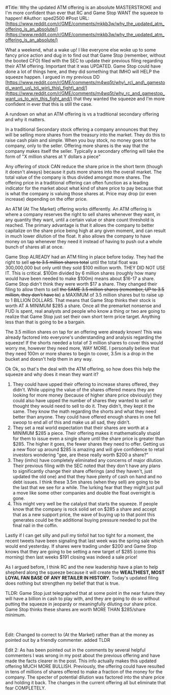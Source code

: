 #Title: Why the updated ATM offering is an absolute MASTERSTROKE and I'm more confident than ever that RC and Game Stop WANT the squeeze to happen!
#Author: sped2500
#Post URL: [https://www.reddit.com/r/GME/comments/mkkb3w/why_the_updated_atm_offering_is_an_absolute/](https://www.reddit.com/r/GME/comments/mkkb3w/why_the_updated_atm_offering_is_an_absolute/)


What a weekend, what a wake up!  I like everyone else woke up to some fancy price action and dug in to find out that Game Stop (remember, without the booted CFO) filed with the SEC to update their previous filing regarding their ATM offering.  Important that it was UPDATED.  Game Stop could have done a lot of things here, and they did something that IMHO will HELP the squeeze happen.  I argued in my previous DD [https://www.reddit.com/r/GME/comments/m4wq5t/why\_rc\_and\_gamestop\_want\_us\_to\_win\_this\_fight\_and/](https://www.reddit.com/r/GME/comments/m4wq5t/why_rc_and_gamestop_want_us_to_win_this_fight_and/) that they wanted the squeeze and I'm more confident in ever that this is still the case.

A rundown on what an ATM offering is vs a traditional secondary offering and why it matters.

In a traditional Secondary stock offering a company announces that they will be selling more shares from the treasury into the market.  They do this to raise cash plain and simple.  When you buy stock, no money goes tot he company, only to the seller.  Offering more shares is the way that the company makes itself the seller.  Typically a secondary offering will take the form of "X million shares at Y dollars a piece"

Any offering of stock CAN reduce the share price in the short term (though it doesn't always) because it puts more shares into the overall market.  The total value of the company is thus divided amongst more shares.  The offering price in a traditional offering can often function as a leading indicator for the market about what kind of share price to pay because that is what the company is valuing those shares at.  Price may drop (or even increase) depending on the offer price.

An ATM (At The Market) offering works differently.  An ATM offering is where a company reserves the right to sell shares whenever they want, in any quantity they want, until a certain value or share count threshold is reached.  The primary advantage is that it allows the company to better capitalize on the share price being high at any given moment, and can result in much lower dilution of the float.  It also allows the company to have money on tap whenever they need it instead of having to push out a whole bunch of shares all at once.

Game Stop ALREADY had an ATM filing in place before today.  They had the right to sell ~~up to 3.5 million shares total~~ until the total float was 300,000,000 but only until they sold $100 million worth.  THEY DID NOT USE IT.  This is critical.  $100m divided by 6 million shares (roughly how many would have been needed to make $100m)  means about $16-17 a share.  Game Stop didn't think they were worth $17 a share.  They changed their filing to allow them to sell ~~the SAME 3.5 million shares (remember, UP to 3.5 million, they don't have to~~) a MAXIMUM of 3.5 million shares but to raise up to 1 BILLION DOLLARS.  That means that Game Stop thinks their stock is worth AT A MINIMUM $285 a share.  Once all the premarket nonsense and FUD is spent, real analysts and people who know a thing or two are going to realize that Game Stop just set their own short term price target.  Anything less than that is going to be a bargain.

The 3.5 million shares on tap for an offering were already known!  This was already factored into everyone's understanding and analysis regarding the squeeze!  If the shorts needed a total of 3 million shares to cover this would worry me, however they need more, WAY MORE.  I personally believe that they need 100m or more shares to begin to cover, 3.5m is a drop in the bucket and doesn't help them in any way.

Ok Ok, so that's the deal with the ATM offering, so how does this help the squeeze and why does it mean they want it?

1. They could have upped their offering to increase shares offered, they didn't.  While upping the value of the shares offered means they are looking for more money (because of higher share price obviously) they could also have upped the number of shares they wanted to sell or thought they would need to sell to do it.  They didn't, they kept it the same.  They know the math regarding the shorts and what they need better than anyone.  They could have offered enough shares in one fell swoop to end all of this and make us all sad, they didn't.
2. They set a real world expectation that their shares are worth at a MINIMUM $285 a piece.  Their offering makes it mathematically stupid for them to issue even a single share until the share price is greater than $285.  The higher it goes, the fewer shares they need to offer.  Getting us a new floor up around $285 is amazing and will give confidence to retail investors wondering "gee, are these really worth $200 a share?"
3. They (imho) have completely eliminated any concerns of major dilution.  Their previous filing with the SEC noted that they don't have any plans to significantly change their share offerings (and they haven't, just updated the old one) and that they have plenty of cash on hand and no debt issues.  I think these 3.5m shares (when they sell) are going to be the last that we see for a while.  The lurking fear that they might just pull a move like some other companies and double the float overnight is gone.
4. This might very well be the catalyst that starts the squeeze.  If people know that the company is rock solid set on $285 a share and accept that as a new support price, the wave of buying up to that point this generates could be the additional buying pressure needed to put the final nail in the coffin.

Lastly if I can get silly and pull my tinfoil hat too tight for a moment, the recent tweets have been signaling that last week was the spring sale which would end yesterday.  If shares were trading under $200 and Game Stop knows that they are going to be setting a new target of $285 (come this morning) then last weeks $191 closing was indeed a sale price!

As I argued before, I think RC and the new leadership have a plan to help shepherd along the squeeze because it will create the **WEALTHIEST, MOST LOYAL FAN BASE OF ANY RETAILER IN HISTORY.**  Today's updated filing does nothing but strengthen my belief that that is true.

TLDR: Game Stop just telegraphed that at some point in the near future they will have a billion in cash to play with, and they are going to do so without putting the squeeze in jeopardy or meaningfully diluting our share price.  Game Stop thinks these shares are worth MORE THAN $285/share minimum.

&#x200B;

Edit:  Changed to correct to (At the Market) rather than at the money as pointed out by a friendly commenter.  added TLDR

Edit 2:  As has been pointed out in the comments by several helpful commenters I was wrong in my post about the previous offering and have made the facts clearer in the post.  This info actually makes this updated offering MUCH MORE BULLISH.  Previously, the offering could have resulted in tens of millions of shares offered to make a fraction of the money for the company.  The specter of potential dilution was factored into the share price and holding it back.  The changes in the current offering all but eliminate that fear COMPLETELY.